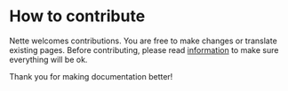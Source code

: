 How to contribute
=================

Nette welcomes contributions. You are free to make changes or translate existing
pages. Before contributing, please read [information](https://nette.org/writing)
to make sure everything will be ok.

Thank you for making documentation better!
